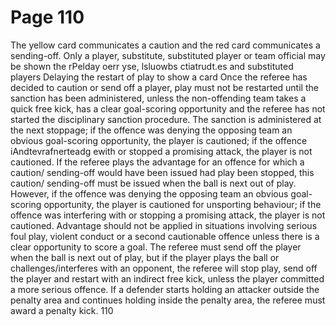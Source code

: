 # Page 110

The yellow card communicates a caution and the red card communicates a
sending-off.
Only a player, substitute, substituted player or team official may be shown the
rPelday oerr yse, lsluowbs ctiatrudt.es and substituted players
Delaying the restart of play to show a card
Once the referee has decided to caution or send off a player, play must not be
restarted until the sanction has been administered, unless the non-offending
team takes a quick free kick, has a clear goal-scoring opportunity and the
referee has not started the disciplinary sanction procedure. The sanction is
administered at the next stoppage; if the offence was denying the opposing
team an obvious goal-scoring opportunity, the player is cautioned; if the offence
iAndtevrafnerteadg ewith or stopped a promising attack, the player is not cautioned.
If the referee plays the advantage for an offence for which a caution/
sending-off would have been issued had play been stopped, this caution/
sending-off must be issued when the ball is next out of play. However, if the
offence was denying the opposing team an obvious goal-scoring opportunity,
the player is cautioned for unsporting behaviour; if the offence was interfering
with or stopping a promising attack, the player is not cautioned.
Advantage should not be applied in situations involving serious foul play,
violent conduct or a second cautionable offence unless there is a clear
opportunity to score a goal. The referee must send off the player when the ball
is next out of play, but if the player plays the ball or challenges/interferes with
an opponent, the referee will stop play, send off the player and restart with an
indirect free kick, unless the player committed a more serious offence.
If a defender starts holding an attacker outside the penalty area and continues
holding inside the penalty area, the referee must award a penalty kick.
110

